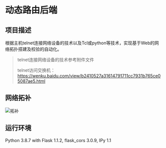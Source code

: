# 动态路由后端

## 项目描述

根据主机telnet连接网络设备的技术以及Tcl或python等技术，实现基于Web的网络拓扑搭建及校验的自动化。

> telnet连接网络设备的技术参考附件文件
>
> telnet访问交换机：https://wenku.baidu.com/view/b2410527a31614791711cc7931b765ce05087ae5.html

## 网络拓补

![拓补](https://github.com/HaoNShi/DynamicRouteFrontend/src/assets/Topography.png)

## 运行环境

Python 3.8.7 with Flask 1.1.2, flask_cors 3.0.9, IPy 1.1

